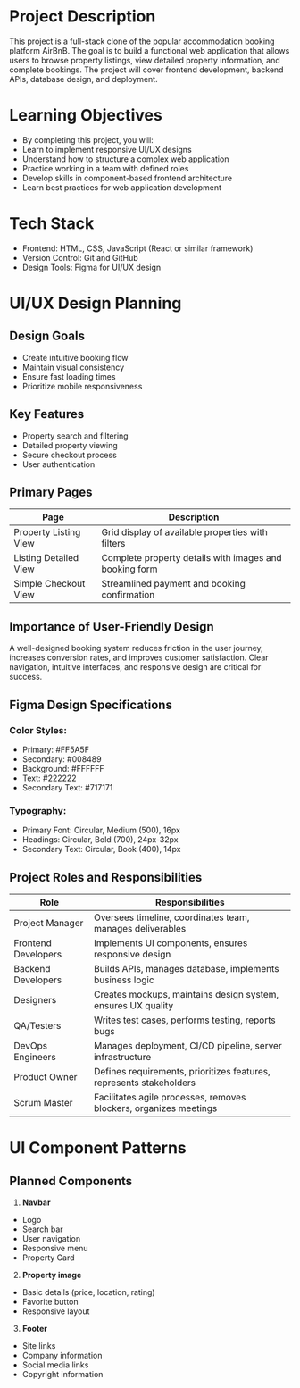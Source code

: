 # Project Description
This project is a full-stack clone of the popular accommodation booking platform AirBnB. The goal is to build a functional web application that allows users to browse property listings, view detailed property information, and complete bookings. The project will cover frontend development, backend APIs, database design, and deployment.


# Learning Objectives
* By completing this project, you will:
* Learn to implement responsive UI/UX designs
* Understand how to structure a complex web application
* Practice working in a team with defined roles
* Develop skills in component-based frontend architecture
* Learn best practices for web application development


# Tech Stack
* Frontend: HTML, CSS, JavaScript (React or similar framework)
* Version Control: Git and GitHub
* Design Tools: Figma for UI/UX design


# UI/UX Design Planning
## Design Goals
* Create intuitive booking flow
* Maintain visual consistency
* Ensure fast loading times
* Prioritize mobile responsiveness

## Key Features
* Property search and filtering
* Detailed property viewing
* Secure checkout process
* User authentication


## Primary Pages
| Page | Description |
| --- | --- |
| Property Listing View |	Grid display of available properties with filters |
| Listing Detailed View |	Complete property details with images and booking form |
| Simple Checkout View | Streamlined payment and booking confirmation |

## Importance of User-Friendly Design
A well-designed booking system reduces friction in the user journey, increases conversion rates, and improves customer satisfaction. Clear navigation, intuitive interfaces, and responsive design are critical for success.

## Figma Design Specifications
### Color Styles:
* Primary: #FF5A5F
* Secondary: #008489
* Background: #FFFFFF
* Text: #222222
* Secondary Text: #717171

### Typography:
* Primary Font: Circular, Medium (500), 16px
* Headings: Circular, Bold (700), 24px-32px
* Secondary Text: Circular, Book (400), 14px

## Project Roles and Responsibilities
| Role | Responsibilities |
| --- | --- |
| Project Manager | Oversees timeline, coordinates team, manages deliverables |
| Frontend Developers | Implements UI components, ensures responsive design |
|Backend Developers | Builds APIs, manages database, implements business logic |
| Designers | Creates mockups, maintains design system, ensures UX quality |
| QA/Testers | Writes test cases, performs testing, reports bugs |
| DevOps Engineers | Manages deployment, CI/CD pipeline, server infrastructure |
| Product Owner | Defines requirements, prioritizes features, represents stakeholders |
| Scrum Master | Facilitates agile processes, removes blockers, organizes meetings |

# UI Component Patterns
## Planned Components
1. **Navbar**
* Logo
* Search bar
* User navigation
* Responsive menu
* Property Card

2. **Property image**
* Basic details (price, location, rating)
* Favorite button
* Responsive layout

3. **Footer**
* Site links
* Company information
* Social media links
* Copyright information
